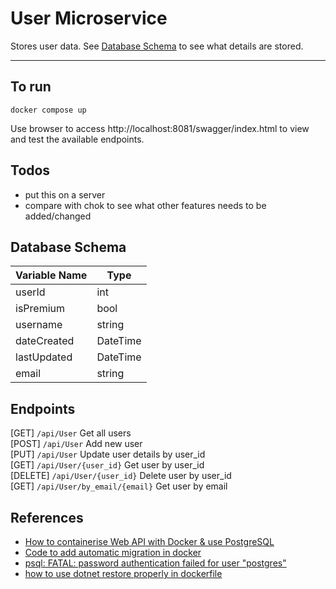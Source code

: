 # User Microservice
Stores user data. See [Database Schema](#database-schema) to see what details are stored.
___
## To run
`docker compose up`

Use browser to access http://localhost:8081/swagger/index.html to view and test the available endpoints.

## Todos
- put this on a server
- compare with chok to see what other features needs to be added/changed

## Database Schema
| Variable Name    | Type     |
|------------------|----------|
| userId           | int      |
| isPremium        | bool     |
| username         | string   |
| dateCreated      | DateTime |
| lastUpdated      | DateTime |
| email            | string   |

## Endpoints
[GET] `/api/User` Get all users  
[POST] `/api/User` Add new user  
[PUT] `/api/User` Update user details by user_id  
[GET] `/api/User/{user_id}` Get user by user_id  
[DELETE] `/api/User/{user_id}` Delete user by user_id  
[GET] `/api/User/by_email/{email}` Get user by email

## References
- [How to containerise Web API with Docker & use PostgreSQL](https://www.youtube.com/watch?v=9ZEbJT36-Uk&ab_channel=MohamadLawand)
- [Code to add automatic migration in docker](https://stackoverflow.com/questions/72059441/automatic-net-6-ef-migration-fails-in-docker)
- [psql: FATAL: password authentication failed for user "postgres"](https://github.com/sameersbn/docker-postgresql/issues/112)
- [how to use dotnet restore properly in dockerfile](https://stackoverflow.com/questions/53460002/how-to-use-dotnet-restore-properly-in-dockerfile)

